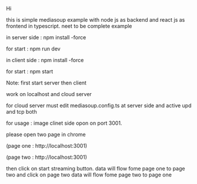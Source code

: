 Hi

this is simple mediasoup example with node js as backend and react js as frontend in typescript. neet to be complete example 

in server side : npm install -force

for start : npm run dev

in client side : npm install -force

for start : npm start

Note: first start server then client


work on localhost and cloud server


for cloud server must edit mediasoup.config.ts at server side and active upd and tcp both


for usage : image clinet side opon on port 3001.

please open two page in chrome

 (page one : http://localhost:3001) 

 (page two : http://localhost:3001)
 
then click on start streaming button. data will flow fome page one to page two and click on page two data will flow fome page two to page one
